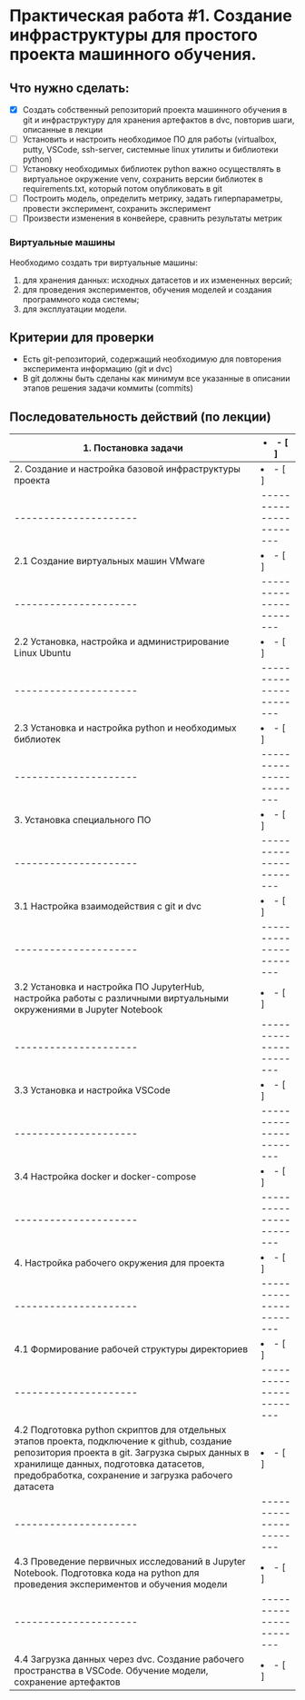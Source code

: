 # Практическая работа #1. Создание инфраструктуры для простого проекта машинного обучения.

## Что нужно сделать:

- [x] Создать собственный репозиторий проекта машинного обучения в git и инфраструктуру для хранения артефактов в dvc, повторив шаги, описанные в лекции
- [ ] Установить и настроить необходимое ПО для работы (virtualbox, putty, VSCode, ssh-server, системные linux утилиты и библиотеки python)
- [ ] Установку необходимых библиотек python важно осуществлять в виртуальное окружение venv, сохранить версии библиотек в requirements.txt, который потом опубликовать в git
- [ ] Построить модель, определить метрику, задать гиперпараметры, провести эксперимент, сохранить эксперимент
- [ ] Произвести изменения в конвейере, сравнить результаты метрик

### Виртуальные машины

Необходимо создать три виртуальные машины:
1. для хранения данных: исходных датасетов и их измененных версий;
2. для проведения экспериментов, обучения моделей и создания программного кода системы;
3. для эксплуатации модели.

## Критерии для проверки

* Есть git-репозиторий, содержащий необходимую для повторения эксперимента информацию (git и dvc)
* В git должны быть сделаны как минимум все указанные в описании этапов решения задачи коммиты (commits)

## Последовательность действий (по лекции)

| 1. Постановка задачи | <li>- [ ] </li> |
| ---------------------|-----------------------|
| 2. Создание и настройка базовой инфраструктуры проекта | <li>- [ ] </li> |
| ---------------------|-----------------------|
| 2.1 Создание виртуальных машин VMware | <li>- [ ] </li> |
| ---------------------|-----------------------|
| 2.2 Установка, настройка и администрирование Linux Ubuntu | <li>- [ ] </li> |
| ---------------------|-----------------------|
| 2.3 Установка и настройка python и необходимых библиотек | <li>- [ ] </li> |
| ---------------------|-----------------------|
| 3. Установка специального ПО | <li>- [ ] </li> |
| ---------------------|-----------------------|
| 3.1 Настройка взаимодействия с git и dvc | <li>- [ ] </li> |
| ---------------------|-----------------------|
| 3.2 Установка и настройка ПО JupyterHub, настройка работы с различными виртуальными окружениями в Jupyter Notebook | <li>- [ ] </li> |
| ---------------------|-----------------------|
| 3.3 Установка и настройка VSCode | <li>- [ ] </li> |
| ---------------------|-----------------------|
| 3.4 Настройка docker и docker-compose | <li>- [ ] </li> |
| ---------------------|-----------------------|
| 4. Настройка рабочего окружения для проекта | <li>- [ ] </li> |
| ---------------------|-----------------------|
| 4.1 Формирование рабочей структуры директориев | <li>- [ ] </li> |
| ---------------------|-----------------------|
| 4.2 Подготовка python скриптов для отдельных этапов проекта, подключение к github, создание репозитория проекта в git. Загрузка сырых данных в хранилище данных, подготовка датасетов, предобработка, сохранение и загрузка рабочего датасета | <li>- [ ] </li> |
| ---------------------|-----------------------|
| 4.3 Проведение первичных исследований в Jupyter Notebook. Подготовка кода на python для проведения экспериментов и обучения модели | <li>- [ ] </li> |
| ---------------------|-----------------------|
| 4.4 Загрузка данных через dvc. Создание рабочего пространства в VSCode. Обучение модели, сохранение артефактов | <li>- [ ] </li> |

